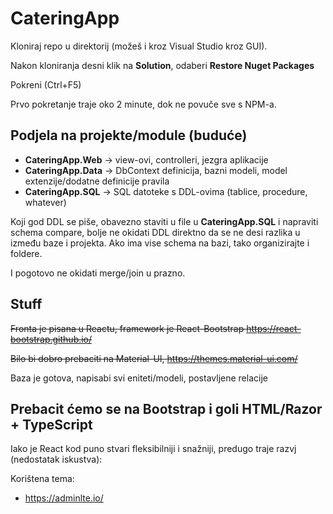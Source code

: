 # CateringApp

Kloniraj repo u direktorij (možeš i kroz Visual Studio kroz GUI).

Nakon kloniranja desni klik na **Solution**, odaberi **Restore Nuget Packages**

Pokreni (Ctrl+F5)

Prvo pokretanje traje oko 2 minute, dok ne povuče sve s NPM-a.

## Podjela na projekte/module (buduće)

* **CateringApp.Web** -> view-ovi, controlleri, jezgra aplikacije
* **CateringApp.Data** -> DbContext definicija, bazni modeli, model extenzije/dodatne definicije pravila
* **CateringApp.SQL** -> SQL datoteke s DDL-ovima (tablice, procedure, whatever)
 
Koji god DDL se piše, obavezno staviti u file u **CateringApp.SQL** i napraviti schema compare, bolje ne okidati DDL direktno da se ne desi razlika u između baze i projekta. Ako ima vise schema na bazi, tako organizirajte i foldere.

I pogotovo ne okidati merge/join u prazno.


## Stuff

~~Fronta je pisana u Reactu, framework je React-Bootstrap https://react-bootstrap.github.io/~~

~~Bilo bi dobro prebaciti na Material-UI, https://themes.material-ui.com/~~

Baza je gotova, napisabi svi eniteti/modeli, postavljene relacije

## Prebacit ćemo se na Bootstrap i goli HTML/Razor + TypeScript

Iako je React kod puno stvari fleksibilniji i snažniji, predugo traje razvj (nedostatak iskustva):

Korištena tema:

* https://adminlte.io/  

